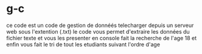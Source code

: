# g-c
ce code est un code de gestion de donnéés telecharger depuis un serveur web sous l'extention (.txt)
le code vous permet d'extraire les données du fichier texte et vous les presenter en console
fait la recherche de l'age 18
et enfin vous fait le tri de tout les etudiants suivant l'ordre d'age
